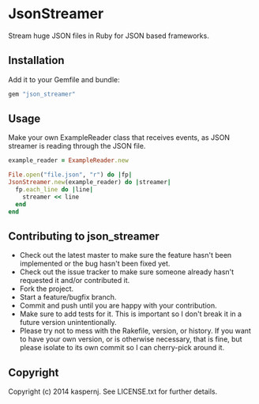 # JsonStreamer

Stream huge JSON files in Ruby for JSON based frameworks.

## Installation

Add it to your Gemfile and bundle:
```ruby
gem "json_streamer"
```

## Usage

Make your own ExampleReader class that receives events, as JSON streamer is reading through the JSON file.

```ruby
example_reader = ExampleReader.new

File.open("file.json", "r") do |fp|
JsonStreamer.new(example_reader) do |streamer|
  fp.each_line do |line|
    streamer << line
  end
end
```

## Contributing to json_streamer

* Check out the latest master to make sure the feature hasn't been implemented or the bug hasn't been fixed yet.
* Check out the issue tracker to make sure someone already hasn't requested it and/or contributed it.
* Fork the project.
* Start a feature/bugfix branch.
* Commit and push until you are happy with your contribution.
* Make sure to add tests for it. This is important so I don't break it in a future version unintentionally.
* Please try not to mess with the Rakefile, version, or history. If you want to have your own version, or is otherwise necessary, that is fine, but please isolate to its own commit so I can cherry-pick around it.

## Copyright

Copyright (c) 2014 kaspernj. See LICENSE.txt for
further details.

